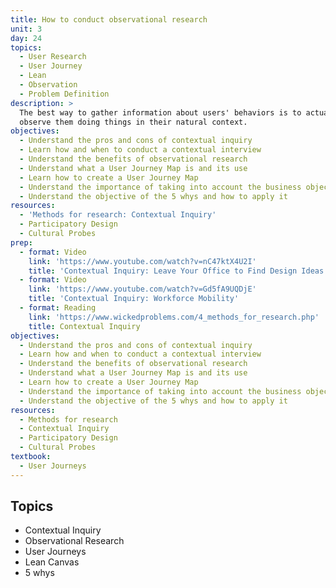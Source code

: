 ```yaml
---
title: How to conduct observational research
unit: 3
day: 24
topics:
  - User Research
  - User Journey
  - Lean
  - Observation
  - Problem Definition
description: >
  The best way to gather information about users' behaviors is to actually
  observe them doing things in their natural context.
objectives:
  - Understand the pros and cons of contextual inquiry
  - Learn how and when to conduct a contextual interview
  - Understand the benefits of observational research
  - Understand what a User Journey Map is and its use
  - Learn how to create a User Journey Map
  - Understand the importance of taking into account the business objectives
  - Understand the objective of the 5 whys and how to apply it
resources:
  - 'Methods for research: Contextual Inquiry'
  - Participatory Design
  - Cultural Probes
prep:
  - format: Video
    link: 'https://www.youtube.com/watch?v=nC47ktX4U2I'
    title: 'Contextual Inquiry: Leave Your Office to Find Design Ideas'
  - format: Video
    link: 'https://www.youtube.com/watch?v=Gd5fA9UQDjE'
    title: 'Contextual Inquiry: Workforce Mobility'
  - format: Reading
    link: 'https://www.wickedproblems.com/4_methods_for_research.php'
    title: Contextual Inquiry
objectives:
  - Understand the pros and cons of contextual inquiry
  - Learn how and when to conduct a contextual interview
  - Understand the benefits of observational research
  - Understand what a User Journey Map is and its use
  - Learn how to create a User Journey Map
  - Understand the importance of taking into account the business objectives
  - Understand the objective of the 5 whys and how to apply it
resources:
  - Methods for research
  - Contextual Inquiry
  - Participatory Design
  - Cultural Probes
textbook:
  - User Journeys
---
```

## Topics

* Contextual Inquiry
* Observational Research
* User Journeys
* Lean Canvas
* 5 whys
